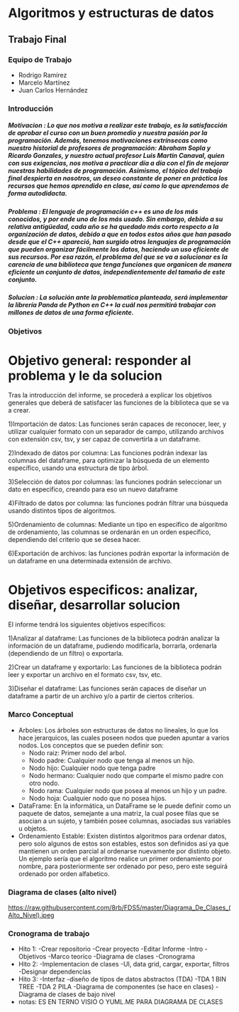 Algoritmos y estructuras de datos
=================================

Trabajo Final
-------------

### Equipo de Trabajo
* Rodrigo Ramírez
* Marcelo Martínez
* Juan Carlos Hernández

### Introducción
##### Motivacion : Lo que nos motiva a realizar este trabajo, es la satisfacción de aprobar el curso con un buen promedio y nuestra pasión por la programación. Además, tenemos motivaciones extrínsecas como nuestro historial de profesores de programación: Abraham Sopla y Ricardo Gonzales, y nuestro actual profesor Luis Martin Canaval, quien con sus exigencias, nos motiva a practicar día a día con el fin de mejorar nuestras habilidades de programación. Asimismo, el tópico del trabajo final despierta en nosotros, un deseo constante de poner en práctica los recursos que hemos aprendido en clase, así como lo que aprendemos de forma autodidacta.
##### Problema : El lenguaje de programación c++ es uno de los más conocidos, y por ende uno de los más usado. Sin embargo, debido a su relativa antigüedad, cada año se ha quedado más corto respecto a la organización de datos, debido a que en todos estos años que han pasado desde que el C++ apareció, han surgido otros lenguajes de programación que pueden organizar fácilmente los datos, haciendo un uso eficiente de sus recursos. Por esa razón, el problema del que se va a solucionar es la carencia de una biblioteca que tenga funciones que organicen de manera eficiente un conjunto de datos, independientemente del tamaño de este conjunto. 
##### Solucion : La solución ante la problematica planteada, será implementar la librería Panda de Python en C++ la cuál nos permitirá trabajar con millones de datos de una forma eficiente.

### Objetivos
# Objetivo general: responder al problema y le da solucion
Tras la introducción del informe, se procederá a explicar los objetivos generales que deberá de satisfacer las funciones de la biblioteca que se va a crear.

1)Importación de datos: Las funciones serán capaces de reconocer, leer, y utilizar cualquier formato con un separador de campo, utilizando archivos con extensión csv, tsv, y ser capaz de convertirla a un dataframe.

2)Indexado de datos por columna: Las funciones podrán indexar las columnas del dataframe, para optimizar la búsqueda de un elemento específico, usando una estructura de tipo árbol.

3)Selección de datos por columnas: las funciones podrán seleccionar un dato en especifico, creando para eso un nuevo dataframe

4)Filtrado de datos por columna: las funciones podrán filtrar una búsqueda usando distintos tipos de algoritmos.

5)Ordenamiento de columnas: Mediante un tipo en especifico de algoritmo de ordenamiento, las columnas se ordenarán en un orden especifico, dependiendo del criterio que se desea hacer.

6)Exportación de archivos: las funciones podrán exportar la información de un dataframe en una determinada extensión de archivo.

# Objetivos especificos: analizar, diseñar, desarrollar solucion
El informe tendrá los siguientes objetivos específicos:

1)Analizar al dataframe: Las funciones de la biblioteca podrán analizar la información de un dataframe, pudiendo modificarla, borrarla, ordenarla (dependiendo de un filtro) o exportarla.

2)Crear un dataframe y exportarlo: Las funciones de la biblioteca podrán leer y exportar un archivo en el formato csv, tsv, etc.

3)Diseñar el dataframe: Las funciones serán capaces de diseñar un dataframe a partir de un archivo y/o a partir de ciertos criterios.

### Marco Conceptual
* Arboles: Los árboles son estructuras de datos no lineales, lo que los hace jerarquicos, las cuales poseen nodos que pueden apuntar a varios nodos. Los conceptos que se pueden definir son: 
  * Nodo raiz: Primer nodo del arbol.
  * Nodo padre: Cualquier nodo que tenga al menos un hijo.
  * Nodo hijo: Cualquier nodo que tenga padre
  * Nodo hermano: Cualquier nodo que comparte el mismo padre con otro nodo.
  * Nodo rama: Cualquier nodo que posea al menos un hijo y un padre.
  * Nodo hoja: Cualquier nodo que no posea hijos.
* DataFrame: En la informática, un DataFrame se le puede definir como un paquete de datos, semejante a una matriz, la cual posee filas que se asocian a un sujeto, y también posee columnas, asociadas sus variables u objetos.
* Ordenamiento Estable: Existen distintos algoritmos para ordenar datos, pero solo algunos de estos son estables, estos son definidos así ya que mantienen un orden parcial al ordenarse nuevamente por distinto objeto. Un ejemplo sería que el algoritmo realice un primer ordenamiento por nombre, para posteriormente ser ordenado por peso, pero este seguirá ordenado por orden alfabetico.
### Diagrama de clases (alto nivel)
https://raw.githubusercontent.com/8rb/FDS5/master/Diagrama_De_Clases_(Alto_Nivel).jpeg

### Cronograma de trabajo
* Hito 1:
-Crear repositorio
-Crear proyecto
-Editar Informe
  -Intro
  -Objetivos
  -Marco teorico
  -Diagrama de clases
  -Cronograma
* Hito 2:
  -Implementacion de clases
  -UI, data grid, cargar, exportar, filtros
  -Designar dependencias
* Hito 3:
  -Interfaz
  -diseño de tipos de datos abstractos (TDA)
  -TDA 1 BIN TREE
  -TDA 2 PILA
  -Diagrama de componentes (se hace en clases)
  -Diagrama de clases de bajo nivel
* notas:
 ES EN TERNO
 VISIO O YUML.ME PARA DIAGRAMA DE CLASES
 
  
